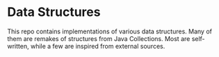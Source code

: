 # Data Structures

This repo contains implementations of various data structures. Many of them are remakes of structures from Java Collections. Most are self-written, while a few are inspired from external sources.